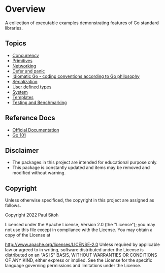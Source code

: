 # Overview

A collection of executable examples demonstrating features of Go standard libraries.

## Topics

* [Concurrency](./docs/concurrent.md)
* [Primitives](./docs/primitives.md)
* [Networking](./docs/network.md)
* [Defer and panic](./docs/panic.md)
* [Idiomatic Go - coding conventions according to Go philosophy](./docs/idiomatic.md)
* [Serialization](./docs/serialization.md)
* [User defined types](./docs/types.md)
* [System](./docs/system.md)
* [Templates](./docs/templates.md)
* [Testing and Benchmarking](./docs/testing.md)


## Reference Docs

* [Official Documentation](https://go.dev/doc/)
* [Go 101](https://go101.org/article/101.html)

## Disclaimer

* The packages in this project are intended for educational purpose only.
* This package is constantly updated and items may be removed and modified without warning.

## Copyright

Unless otherwise specificed, the copyright in this project are assigned as follows.

Copyright 2022 Paul Sitoh

Licensed under the Apache License, Version 2.0 (the "License"); you may not use this file except in compliance with the License. You may obtain a copy of the License at

http://www.apache.org/licenses/LICENSE-2.0
Unless required by applicable law or agreed to in writing, software distributed under the License is distributed on an "AS IS" BASIS, WITHOUT WARRANTIES OR CONDITIONS OF ANY KIND, either express or implied. See the License for the specific language governing permissions and limitations under the License.